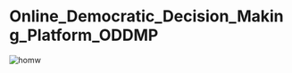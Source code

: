 # Online_Democratic_Decision_Making_Platform_ODDMP

![homw](https://github.com/R4hul04/Online_Democratic_Decision_Making_Platform_ODDMP/assets/78637928/08f007f7-849e-4edc-962e-f52eb1820517)
